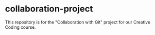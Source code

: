 # collaboration-project
This repository is for the "Collaboration with Git" project for our Creative Coding course.

